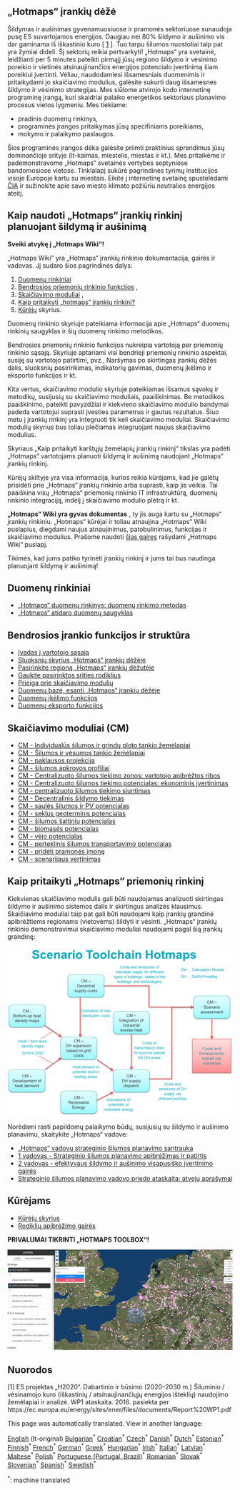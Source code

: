 <h2> „Hotmaps“ įrankių dėžė </h2><p> Šildymas ir aušinimas gyvenamuosiuose ir pramonės sektoriuose sunaudoja pusę ES suvartojamos energijos. Daugiau nei 80% šildymo ir aušinimo vis dar gaminama iš iškastinio kuro [ <a href="#References">1</a> ]. Tuo tarpu šilumos nuostoliai taip pat yra žymiai dideli. Šį sektorių reikia pertvarkyti! „Hotmaps“ yra svetainė, leidžianti per 5 minutes pateikti pirmąjį jūsų regiono šildymo ir vėsinimo poreikio ir vietinės atsinaujinančios energijos potencialo įvertinimą šiam poreikiui įvertinti. Vėliau, naudodamiesi išsamesniais duomenimis ir pritaikydami jo skaičiavimo modulius, galėsite sukurti daug išsamesnes šildymo ir vėsinimo strategijas. Mes siūlome atvirojo kodo internetinę programinę įrangą, kuri skaidriai palaiko energetikos sektoriaus planavimo procesus vietos lygmeniu. Mes tiekiame: </p><ul><li> pradinis duomenų rinkinys, </li><li> programinės įrangos pritaikymas jūsų specifiniams poreikiams, </li><li> mokymo ir palaikymo paslaugos. </li></ul><p> Šios programinės įrangos dėka galėsite priimti praktinius sprendimus jūsų dominančioje srityje (lt-kaimas, miestelis, miestas ir kt.). Mes pritaikėme ir pademonstravome „Hotmaps“ svetainės vertybes septyniose bandomosiose vietose. Tinklalapį sukūrė pagrindinės tyrimų institucijos visoje Europoje kartu su miestais. Eikite į internetinę svetainę spustelėdami <a href="https://www.hotmaps.hevs.ch/map">ČIA</a> ir sužinokite apie savo miesto klimato požiūriu neutralios energijos ateitį. </p><h2> Kaip naudoti „Hotmaps“ įrankių rinkinį planuojant šildymą ir aušinimą </h2><p> <strong>Sveiki atvykę į „Hotmaps Wiki“!</strong> </p><p> „Hotmaps Wiki“ yra „Hotmaps“ įrankių rinkinio dokumentacija, gairės ir vadovas. Jį sudaro šios pagrindinės dalys: </p><ol><li> <a href="#Data-sets">Duomenų rinkiniai</a> </li><li> <a href="#General-tool-functionalities-and-structure">Bendrosios priemonių rinkinio funkcijos</a> , </li><li> <a href="#Calculation-modules-cm">Skaičiavimo moduliai</a> , </li><li> <a href="#How-to-apply-Hotmaps-toolbox">Kaip pritaikyti „hotmaps“ įrankių rinkinį?</a> </li><li> <a href="#For-developers">Kūrėjų</a> skyrius. </li></ol><p> Duomenų rinkinio skyriuje pateikiama informacija apie „Hotmaps“ duomenų rinkinių saugyklas ir šių duomenų rinkimo metodikos. </p><p> Bendrosios priemonių rinkinio funkcijos nukreipia vartotoją per priemonių rinkinio sąsają. Skyriuje aptariami visi bendrieji priemonių rinkinio aspektai, susiję su vartotojo patirtimi, pvz., Naršymas po skirtingas įrankių dėžės dalis, sluoksnių pasirinkimas, indikatorių gavimas, duomenų įkėlimo ir eksporto funkcijos ir kt. </p><p> Kita vertus, skaičiavimo modulio skyriuje pateikiamas išsamus sąvokų ir metodikų, susijusių su skaičiavimo moduliais, paaiškinimas. Be metodikos paaiškinimo, pateikti pavyzdžiai ir kiekvieno skaičiavimo modulio bandymai padeda vartotojui suprasti įvesties parametrus ir gautus rezultatus. Šiuo metu į įrankių rinkinį yra integruoti tik keli skaičiavimo moduliai. Skaičiavimo modulių skyrius bus toliau plečiamas integruojant naujus skaičiavimo modulius. </p><p> Skyriaus „Kaip pritaikyti karštųjų žemėlapių įrankių rinkinį“ tikslas yra padėti „Hotmaps“ vartotojams planuoti šildymą ir aušinimą naudojant „Hotmaps“ įrankių rinkinį. </p><p> Kūrėjų skiltyje yra visa informacija, kurios reikia kūrėjams, kad jie galėtų prisidėti prie „Hotmaps“ įrankių rinkinio arba suprasti, kaip jis veikia. Tai paaiškina visų „Hotmaps“ priemonių rinkinio IT infrastruktūrą, duomenų rinkinio integraciją, indėlį į skaičiavimo modulio plėtrą ir kt. </p><p> <strong>„Hotmaps“ Wiki yra gyvas dokumentas</strong> , ty jis auga kartu su „Hotmaps“ įrankių rinkiniu. „Hotmaps“ kūrėjai ir toliau atnaujina „Hotmaps“ Wiki puslapius, diegdami naujus atnaujinimus, patobulinimus, funkcijas ir skaičiavimo modulius. Prašome naudoti <a href="https://github.com/HotMaps/hotmaps_wiki/wiki/Guidelines-for-writing-a-Hotmaps-Wiki-page">šias gaires</a> rašydami „Hotmaps Wiki“ puslapį. </p><p> Tikimės, kad jums patiko tyrinėti įrankių rinkinį ir jums tai bus naudinga planuojant šildymą ir aušinimą! </p><h2> Duomenų rinkiniai </h2><ul><li> <a href="Hotmaps-data-set-method-of-data-collection">„Hotmaps“ duomenų rinkinys: duomenų rinkimo metodas</a> </li><li> <a href="Hotmaps-open-data-repositories">„Hotmaps“ atidaro duomenų saugyklas</a> </li></ul><h2> Bendrosios įrankio funkcijos ir struktūra </h2><ul><li> <a href="Introduction-to-user-interface">Įvadas į vartotojo sąsają</a> </li><li> <a href="Layers-section-in-the-Hotmaps-toolbox">Sluoksnių skyrius „Hotmaps“ įrankių dėžėje</a> </li><li> <a href="Select-a-region-in-the-Hotmaps-toolbox">Pasirinkite regioną „Hotmaps“ įrankių dėžutėje</a> </li><li> <a href="Retrieve-indicators-of-a-selected-area">Gaukite pasirinktos srities rodiklius</a> </li><li> <a href="Access-to-calculation-modules">Prieiga prie skaičiavimo modulių</a> </li><li> <a href="Database-behind-the-Hotmaps-toolbox">Duomenų bazė, esanti „Hotmaps“ įrankių dėžėje</a> </li><li> <a href="Data-upload-functionalities">Duomenų įkėlimo funkcijos</a> </li><li> <a href="Data-export-functionalities">Duomenų eksporto funkcijos</a> </li></ul><h2> Skaičiavimo moduliai (CM) </h2><ul><li> <a href="CM-Customized-heat-and-floor-area-density-maps">CM - Individualūs šilumos ir grindų ploto tankio žemėlapiai</a> </li><li> <a href="CM-Scale-heat-and-cool-density-maps">CM - Šilumos ir vėsumos tankio žemėlapiai</a> </li><li> <a href="CM-Demand-projection">CM - paklausos projekcija</a> </li><li> <a href="CM-Heat-load-profiles">CM - šilumos apkrovos profiliai</a> </li><li> <a href="CM-District-heating-potential-areas-user-defined-thresholds">CM - Centralizuoto šilumos tiekimo zonos: vartotojo apibrėžtos ribos</a> </li><li> <a href="CM-District-heating-potential-economic-assessment">CM - Centralizuoto šilumos tiekimo potencialas: ekonominis įvertinimas</a> </li><li> <a href="CM-District-heating-supply-dispatch">CM - centralizuoto šilumos tiekimo siuntimas</a> </li><li> <a href="CM-Decentral-heating-supply">CM - Decentralinis šildymo tiekimas</a> </li><li> <a href="CM-Solar-thermal-and-PV-potential">CM - saulės šilumos ir PV potencialas</a> </li><li> <a href="CM-Shallow-geothermal-potential">CM - seklus geoterminis potencialas</a> </li><li> <a href="CM-Heat-source-potential">CM - šilumos šaltinių potencialas</a> </li><li> <a href="CM-Biomass-potential">CM - biomasės potencialas</a> </li><li> <a href="CM-Wind-potential">CM - vėjo potencialas</a> </li><li> <a href="CM-Excess-heat-transport-potential">CM - perteklinis šilumos transportavimo potencialas</a> </li><li> <a href="CM-add-industry-plant">CM - pridėti pramonės įmonę</a> </li><li> <a href="CM-Scenario-assessment">CM - scenarijaus vertinimas</a> </li></ul><h2> Kaip pritaikyti „Hotmaps“ priemonių rinkinį </h2><p> Kiekvienas skaičiavimo modulis gali būti naudojamas analizuoti skirtingas šildymo ir aušinimo sistemos dalis ir skirtingus analizės klausimus. Skaičiavimo moduliai taip pat gali būti naudojami kaip įrankių grandinė apibrėžtiems regionams (vietovėms) šildyti ir vėsinti. „Hotmaps“ įrankių rinkinio demonstravimui skaičiavimo moduliai naudojami pagal šią įrankių grandinę: </p><p><img alt="" src="https://github.com/HotMaps/hotmaps_wiki/blob/master/Images/Hotmaps_toolchain_2019-05-09.png"/></p><p> Norėdami rasti papildomų palaikymo būdų, susijusių su šildymo ir aušinimo planavimu, skaitykite „Hotmaps“ vadove: </p><ul><li> <a href="https://www.hotmaps-project.eu/wp-content/uploads/2019/04/Summary-Hotmaps-Handbook.pdf">„Hotmaps“ vadovų strateginio šilumos planavimo santrauka</a> </li><li> <a href="https://vbn.aau.dk/da/publications/definition-amp-experiences-of-strategic-heat-planning">1 vadovas - Strateginio šilumos planavimo apibrėžimas ir patirtis</a> </li><li> <a href="https://vbn.aau.dk/da/publications/guidance-for-the-comprehensive-assessment-of-efficient-heating-an">2 vadovas - efektyvaus šildymo ir aušinimo visapusiško įvertinimo gairės</a> </li><li> <a href="https://vbn.aau.dk/da/publications/appendix-report-to-the-hotmaps-handbook-for-strategic-heat-planni">Strateginio šilumos planavimo vadovo priedo ataskaita: atvejų aprašymai</a> </li></ul><h2> Kūrėjams </h2><ul><li> <a href="Developers">Kūrėjų skyrius</a> </li><li> <a href="Guidelines-for-defining-indicators">Rodiklių apibrėžimo gairės</a> </li></ul><p> <strong>PRIVALUMAI TIKRINTI „HOTMAPS TOOLBOX“!</strong> </p><p><img alt="" src="https://github.com/HotMaps/hotmaps_wiki/blob/master/Images/Hotmaps_test.JPG"/></p><h2> Nuorodos </h2><p> [1] ES projektas „H2020“. Dabartinio ir būsimo (2020–2030 m.) Šiluminio / vėsinamojo kuro (iškastinių / atsinaujinančiųjų energijos išteklių) naudojimo žemėlapiai ir analizė. WP1 ataskaita. 2016. pasiekta per https://ec.europa.eu/energy/sites/ener/files/documents/Report%20WP1.pdf </p>

This page was automatically translated. View in another language:

[English](../en/Home.md) (lt-original) [Bulgarian](../bg/Home.md)<sup>\*</sup> [Croatian](../hr/Home.md)<sup>\*</sup> [Czech](../cs/Home.md)<sup>\*</sup> [Danish](../da/Home.md)<sup>\*</sup> [Dutch](../nl/Home.md)<sup>\*</sup> [Estonian](../et/Home.md)<sup>\*</sup> [Finnish](../fi/Home.md)<sup>\*</sup> [French](../fr/Home.md)<sup>\*</sup> [German](../de/Home.md)<sup>\*</sup> [Greek](../el/Home.md)<sup>\*</sup> [Hungarian](../hu/Home.md)<sup>\*</sup> [Irish](../ga/Home.md)<sup>\*</sup> [Italian](../it/Home.md)<sup>\*</sup> [Latvian](../lv/Home.md)<sup>\*</sup>  [Maltese](../mt/Home.md)<sup>\*</sup> [Polish](../pl/Home.md)<sup>\*</sup> [Portuguese (Portugal, Brazil)](../pt/Home.md)<sup>\*</sup> [Romanian](../ro/Home.md)<sup>\*</sup> [Slovak](../sk/Home.md)<sup>\*</sup> [Slovenian](../sl/Home.md)<sup>\*</sup> [Spanish](../es/Home.md)<sup>\*</sup> [Swedish](../sv/Home.md)<sup>\*</sup> 

<sup>\*</sup>: machine translated
